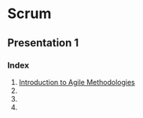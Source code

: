 # Scrum
## Presentation 1

### Index

1. [Introduction to Agile Methodologies](https://github.com/Krithika-Balan2290/Scrum/blob/master/Intro_Agile.md)
2. 
3. 
4. 
